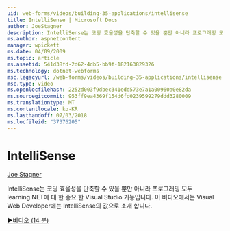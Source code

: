 ```yaml
---
uid: web-forms/videos/building-35-applications/intellisense
title: IntelliSense | Microsoft Docs
author: JoeStagner
description: IntelliSense는 코딩 효율성을 단축할 수 있을 뿐만 아니라 프로그래밍 모두 learning.NET에 대 한 중요 한 Visual Studio 기능입니다. 이 비디오에서는 소개 하는 중...
ms.author: aspnetcontent
manager: wpickett
ms.date: 04/09/2009
ms.topic: article
ms.assetid: 541d38fd-2d62-4db5-bb9f-182163829326
ms.technology: dotnet-webforms
msc.legacyurl: /web-forms/videos/building-35-applications/intellisense
msc.type: video
ms.openlocfilehash: 2252d003f9dbec341edd573e7a1a00960a0e82da
ms.sourcegitcommit: 953ff9ea4369f154d6fd0239599279ddd3280009
ms.translationtype: MT
ms.contentlocale: ko-KR
ms.lasthandoff: 07/03/2018
ms.locfileid: "37376205"
---
```

<a name="intellisense"></a>IntelliSense
====================
[Joe Stagner](https://github.com/JoeStagner)

IntelliSense는 코딩 효율성을 단축할 수 있을 뿐만 아니라 프로그래밍 모두 learning.NET에 대 한 중요 한 Visual Studio 기능입니다. 이 비디오에서는 Visual Web Developer에는 IntelliSense의 값으로 소개 합니다.

[&#9654;비디오 (14 분)](https://channel9.msdn.com/Blogs/ASP-NET-Site-Videos/intellisense)
